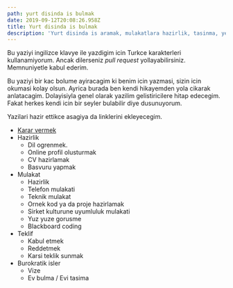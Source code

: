 ```yaml
---
path: yurt disinda is bulmak
date: 2019-09-12T20:08:26.958Z
title: Yurt disinda is bulmak
description: 'Yurt disinda is aramak, mulakatlara hazirlik, tasinma, yerlesme...'
---
```

Bu yaziyi ingilizce klavye ile yazdigim icin Turkce karakterleri kullanamiyorum. Ancak dilerseniz _pull request_ yollayabilirsiniz. Memnuniyetle kabul ederim. 

Bu yaziyi bir kac bolume ayiracagim ki benim icin yazmasi,  sizin icin okumasi kolay olsun. Ayrica burada ben kendi hikayemden yola cikarak anlatacagim. Dolayisiyla genel olarak yazilim gelistiricilere hitap edecegim. Fakat herkes kendi icin bir seyler bulabilir diye dusunuyorum.

Yazilari hazir ettikce asagiya da linklerini ekleyecegim. 

- [Karar vermek](./yurt-disinda-calismaya-karar-vermek/)
- Hazirlik
  - Dil ogrenmek. 
  - Online profil olusturmak
  - CV hazirlamak
  - Basvuru yapmak
- Mulakat 
  - Hazirlik
  - Telefon mulakati
  - Teknik mulakat
  - Ornek kod ya da proje hazirlamak
  - Sirket kulturune uyumluluk mulakati
  - Yuz yuze gorusme
  - Blackboard coding
- Teklif
  - Kabul etmek
  - Reddetmek
  - Karsi teklik sunmak
- Burokratik isler
  - Vize
  - Ev bulma / Evi tasima
